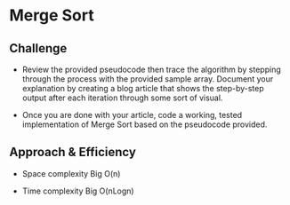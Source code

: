 # Merge Sort
## Challenge
 - Review the provided pseudocode then trace the algorithm by stepping through the process with the provided sample array. Document your explanation by creating a blog article that shows the step-by-step output after each iteration through some sort of visual.

 - Once you are done with your article, code a working, tested implementation of Merge Sort based on the pseudocode provided.


## Approach & Efficiency
 - Space complexity Big O(n)
 
 - Time complexity Big O(nLogn)